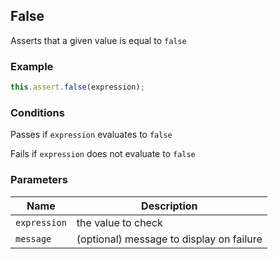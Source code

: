 ## False 

Asserts that a given value is equal to `false` 

### Example 

```ts 
this.assert.false(expression);
``` 

### Conditions 

Passes if `expression` evaluates to `false`

Fails if `expression` does not evaluate to `false` 

### Parameters 

| Name | Description | 
|---|---| 
| `expression` | the value to check |
| `message` | (optional) message to display on failure |